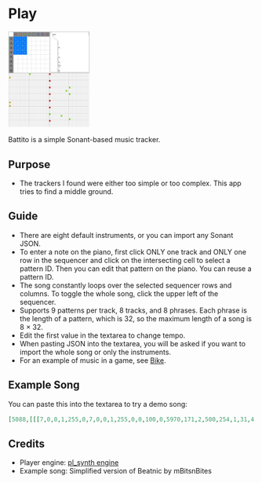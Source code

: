 
<h1><a href="//bacionejs.github.io/battito/index.html" style="text-decoration: none; color: inherit;">Play</a></h1>

<a href="//bacionejs.github.io/battito/index.html" target="_blank">
    <img src="README.jpg" width="33%" />
</a>


Battito is a simple Sonant-based music tracker.

## Purpose
- The trackers I found were either too simple or too complex. This app tries to find a middle ground.

## Guide

- There are eight default instruments, or you can import any Sonant JSON.
- To enter a note on the piano, first click ONLY one track and ONLY one row in the sequencer and click on the intersecting cell to select a pattern ID. Then you can edit that pattern on the piano. You can reuse a pattern ID.
- The song constantly loops over the selected sequencer rows and columns. To toggle the whole song, click the upper left of the sequencer.
- Supports 9 patterns per track, 8 tracks, and 8 phrases. Each phrase is the length of a pattern, which is 32, so the maximum length of a song is 8 × 32.
- Edit the first value in the textarea to change tempo.
- When pasting JSON into the textarea, you will be asked if you want to import the whole song or only the instruments.
- For an example of music in a game, see [Bike](https://github.com/bacionejs/bike).

## Example Song

You can paste this into the textarea to try a demo song:

```json
[5088,[[[7,0,0,1,255,0,7,0,0,1,255,0,0,100,0,5970,171,2,500,254,1,31,4,21],[1,1,1,1],[[147,0,0,0,147,0,0,0,147,0,0,0,147,0,0,0,147,0,0,0,147,0,0,0,147,0,0,0,147]]],[[7,0,0,0,255,2,7,0,4,0,255,2,0,88,2000,7505,255,2,3144,51,6,60,4,64,0,1,7,179],[1,1,1,1],[[0,0,123,0,0,0,0,0,0,0,0,0,0,0,123,0,123]]],[[7,0,0,0,192,2,7,0,0,0,201,3,0,100,150,7505,191,2,5839,254,6,121,6,147,0,1,6,195],[1,1,2,3],[[135,0,0,0,0,0,0,0,159,0,157,0,159,0,0,0,0,0,0,0,0,0,0,0,147,154,0,159],[138,0,0,0,0,0,0,0,150,0,159,0,162,0,0,0,0,0,0,0,0,0,150,0,162,150,0,159],[149,0,0,0,0,0,0,0,149,0,150,0,154,0,0,0,0,0,0,0,0,0,0,0,147,157,0,159]]]]]
```

## Credits
- Player engine: [pl_synth engine](https://github.com/phoboslab/pl_synth)
- Example song: Simplified version of Beatnic by mBitsnBites
